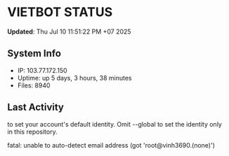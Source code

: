 # VIETBOT STATUS
**Updated**: Thu Jul 10 11:51:22 PM +07 2025

## System Info
- IP: 103.77.172.150
- Uptime: up 5 days, 3 hours, 38 minutes
- Files: 8940

## Last Activity

to set your account's default identity.
Omit --global to set the identity only in this repository.

fatal: unable to auto-detect email address (got 'root@vinh3690.(none)')
